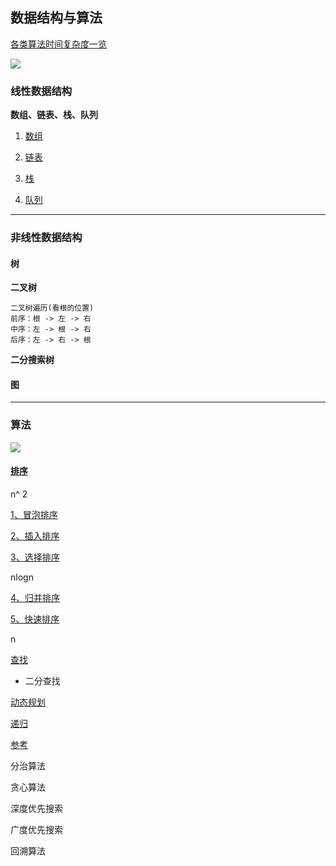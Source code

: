 ## 数据结构与算法

[各类算法时间复杂度一览](https://www.bigocheatsheet.com/)

![](./png/CommonDataStructureOperations.png)

### 线性数据结构

**数组、链表、栈、队列**

1. [数组](word/数组.md)

2. [链表](word/链表.md)

3. [栈](word/栈.md)

4. [队列](word/队列.md)

---

### 非线性数据结构

#### 树

**二叉树**

```
二叉树遍历(看根的位置)
前序：根 -> 左 -> 右
中序：左 -> 根 -> 右
后序：左 -> 右 -> 根
```

**二分搜索树**

#### 图

---

### 算法

![](./png/ArraySortAlgorithms.png)

#### [排序](word/排序/排序算法.md)

n^ 2

[1、冒泡排序](word/排序/1冒泡排序.md)

[2、插入排序](word/排序/1插入排序.md)

[3、选择排序](word/排序/1选择排序.md)


nlogn

[4、归并排序](word/排序/2归并排序.md)

[5、快速排序](word/排序/2快速排序.md)

n


[查找](word/查找.md)

- 二分查找

[动态规划](word/动态规划.md)


[递归](./递归.md)

[参考](https://lyl0724.github.io/2020/01/25/1/)


分治算法


贪心算法


深度优先搜索


广度优先搜索


回溯算法
